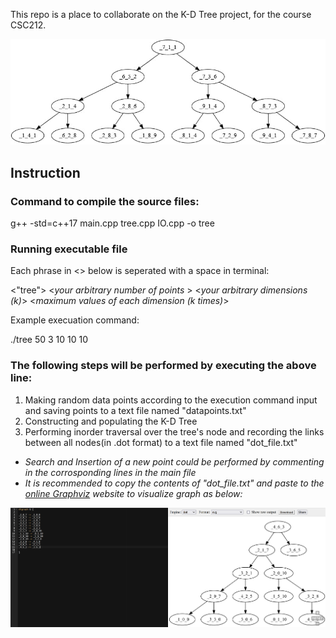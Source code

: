 This repo is a place to collaborate on the K-D Tree project, for the course CSC212.



![](tree.jpg)


## Instruction

### Command to compile the source files:
g++ -std=c++17 main.cpp tree.cpp IO.cpp -o tree

### Running executable file
Each phrase in <> below is seperated with a space in terminal:

<"tree"> <_your arbitrary number of points_ > <_your arbitrary dimensions (k)_> <_maximum values of each dimension (k times)_>

Example execuation command:

./tree 50 3 10 10 10
  
### The following steps will be performed by executing the above line:

1. Making random data points according to the execution command input and saving points to a text file named "datapoints.txt"
2. Constructing and populating the K-D Tree
3. Performing inorder traversal over the tree's node and recording the links between all nodes(in .dot format) to a text file named "dot_file.txt"



* _Search and Insertion of a new point could be performed by  commenting in the corrosponding lines in the main file_
* _It is recommended to copy the contents of "dot_file.txt" and paste to the [online Graphviz](https://dreampuf.github.io/GraphvizOnline/#digraph%20G%20%7B%0A%0A%0A%0A%7D) website to visualize graph as below:_

![](graphviz.png)

